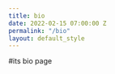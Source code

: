 ```yaml
---
title: bio
date: 2022-02-15 07:00:00 Z
permalink: "/bio"
layout: default_style
---
```


#its bio page